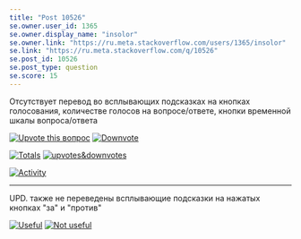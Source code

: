 ```yaml
---
title: "Post 10526"
se.owner.user_id: 1365
se.owner.display_name: "insolor"
se.owner.link: "https://ru.meta.stackoverflow.com/users/1365/insolor"
se.link: "https://ru.meta.stackoverflow.com/q/10526"
se.post_id: 10526
se.post_type: question
se.score: 15
---
```

<p>Отсутствует перевод во всплывающих подсказках на кнопках голосования, количестве голосов на вопросе/ответе, кнопки временной шкалы вопроса/ответа</p>
<p><a href="https://i.stack.imgur.com/hFBvS.png" rel="nofollow noreferrer"><img src="https://i.stack.imgur.com/hFBvS.png" alt="Upvote this вопрос" /></a>
<a href="https://i.stack.imgur.com/zKvE0.png" rel="nofollow noreferrer"><img src="https://i.stack.imgur.com/zKvE0.png" alt="Downvote" /></a></p>
<p><a href="https://i.stack.imgur.com/603pS.png" rel="nofollow noreferrer"><img src="https://i.stack.imgur.com/603pS.png" alt="Totals" /></a>
<a href="https://i.stack.imgur.com/RN8P7.png" rel="nofollow noreferrer"><img src="https://i.stack.imgur.com/RN8P7.png" alt="upvotes&amp;downvotes" /></a></p>
<p><a href="https://i.stack.imgur.com/F4q6Q.png" rel="nofollow noreferrer"><img src="https://i.stack.imgur.com/F4q6Q.png" alt="Activity" /></a></p>
<hr />
<p>UPD. также не переведены всплывающие подсказки на нажатых кнопках &quot;за&quot; и &quot;против&quot;</p>
<p><a href="https://i.stack.imgur.com/emSVs.png" rel="nofollow noreferrer"><img src="https://i.stack.imgur.com/emSVs.png" alt="Useful" /></a>
<a href="https://i.stack.imgur.com/uXs1U.png" rel="nofollow noreferrer"><img src="https://i.stack.imgur.com/uXs1U.png" alt="Not useful" /></a></p>
